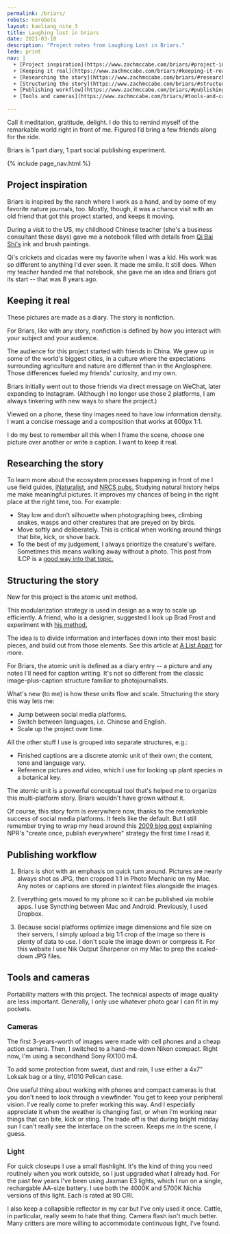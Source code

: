 ```yaml
---
permalink: /briars/
robots: norobots
layout: kaoliang_nite_3
title: Laughing lost in briars
date: 2021-03-18
description: "Project notes from Laughing Lost in Briars."
lede: print
nav: |
  + [Project inspiration](https://www.zachmccabe.com/briars/#project-inspiration)
  + [Keeping it real](https://www.zachmccabe.com/briars/#keeping-it-real)
  + [Researching the story](https://www.zachmccabe.com/briars/#researching-the-story)
  + [Structuring the story](https://www.zachmccabe.com/briars/#structuring-the-story)
  + [Publishing workflow](https://www.zachmccabe.com/briars/#publishing-workflow)
  + [Tools and cameras](https://www.zachmccabe.com/briars/#tools-and-cameras)
 
---
```



Call it meditation, gratitude, delight. I do this to remind myself of the remarkable world right in front of me. Figured I’d bring a few friends along for the ride.

Briars is 1 part diary, 1 part social publishing experiment.


{% include page_nav.html %}


## Project inspiration

Briars is inspired by the ranch where I work as a hand, and by some of my favorite nature journals, too. Mostly, though, it was a chance visit with an old friend that got this project started, and keeps it moving.
 
During a visit to the US, my childhood Chinese teacher (she's a business consultant these days) gave me a notebook filled with details from [Qi Bai Shi's] ink and brush paintings.

Qi's crickets and cicadas were my favorite when I was a kid. His work was so different to anything I'd ever seen. It made me smile. It still does. When my teacher handed me that notebook, she gave me an idea and Briars got its start -- that was 8 years ago.

[Qi Bai Shi's]: https://www.tretyakovgallerymagazine.com/articles/3-2017-56/true-charm-nature-some-notes-qi-baishi-and-his-art




## Keeping it real

These pictures are made as a diary. The story is nonfiction.

For Briars, like with any story, nonfiction is defined by how you interact with your subject and your audience.

The audience for this project started with friends in China. We grew up in some of the world's biggest cities, in a culture where the expectations surrounding agriculture and nature are different than in the Anglosphere. Those differences fueled my friends' curiosity, and my own.

Briars initially went out to those friends via direct message on WeChat, later expanding to Instagram. (Although I no longer use those 2 platforms, I am always tinkering with new ways to share the project.)

Viewed on a phone, these tiny images need to have low information density. I want a concise message and a composition that works at 600px 1:1.

I do my best to remember all this when I frame the scene, choose one picture over another or write a caption. I want to keep it real.




## Researching the story

To learn more about the ecosystem processes happening in front of me I use field guides, [iNaturalist,] and [NRCS pubs.] Studying natural history helps me make meaningful pictures. It improves my chances of being in the right place at the right time, too. For example:

- Stay low and don't silhouette when photographing bees, climbing snakes, wasps and other creatures that are preyed on by birds.
- Move softly and deliberately. This is critical when working around things that bite, kick, or shove back.
- To the best of my judgement, I always prioritize the creature's welfare. Sometimes this means walking away without a photo. This post from ILCP is a [good way into that topic.]

[iNaturalist,]: https://www.inaturalist.org/

[NRCS pubs.]: https://www.nrcs.usda.gov/wps/portal/nrcs/main/plantmaterials/technical/publications/

[good way into that topic.]: https://conservationphotographers.org/from-wild-to-captive-a-call-for-ethics-in-modern-nature-photography/




## Structuring the story

New for this project is the atomic unit method. 

This modularization strategy is used in design as a way to scale up efficiently. A friend, who is a designer, suggested I look up Brad Frost and experiment with [his method.]

The idea is to divide information and interfaces down into their most basic pieces, and build out from those elements. See this article at [A List Apart] for more.

For Briars, the atomic unit is defined as a diary entry -- a picture and any notes I'll need for caption writing. It's not so different from the classic image-plus-caption structure familiar to photojournalists.

What's new (to me) is how these units flow and scale. Structuring the story this way lets me:

- Jump between social media platforms.
- Switch between languages, i.e. Chinese and English.
- Scale up the project over time.

All the other stuff I use is grouped into separate structures, e.g.: 

- Finished captions are a discrete atomic unit of their own; the content, tone and language vary.
- Reference pictures and video, which I use for looking up plant species in a botanical key.

The atomic unit is a powerful conceptual tool that's helped me to organize this multi-platform story. Briars wouldn't have grown without it.

Of course, this story form is everywhere now, thanks to the remarkable success of social media platforms. It feels like the default. But I still remember trying to wrap my head around this [2009 blog post] explaining NPR's "create once, publish everywhere" strategy the first time I read it.

[his method.]: https://atomicdesign.bradfrost.com/chapter-2/

[A List Apart]: https://alistapart.com/article/language-of-modular-design

[2009 blog post]: https://www.npr.org/sections/inside/2009/02/clean_content_portable_content.html




## Publishing workflow

1. Briars is shot with an emphasis on quick turn around. Pictures are nearly always shot as JPG, then cropped 1:1 in Photo Mechanic on my Mac. Any notes or captions are stored in plaintext files alongside the images.

2. Everything gets moved to my phone so it can be published via mobile apps. I use Syncthing between Mac and Android. Previously, I used Dropbox.

3. Because social platforms optimize image dimensions and file size on their servers, I simply upload a big 1:1 crop of the image so there is plenty of data to use. I don't scale the image down or compress it. For this website I use Nik Output Sharpener on my Mac to prep the scaled-down JPG files.




## Tools and cameras

Portability matters with this project. The technical aspects of image quality are less important. Generally, I only use whatever photo gear I can fit in my pockets.

### Cameras

The first 3-years-worth of images were made with cell phones and a cheap action camera. Then, I switched to a hand-me-down Nikon compact. Right now, I'm using a secondhand Sony RX100 m4.

To add some protection from sweat, dust and rain, I use either a 4x7" Loksak bag or a tiny, #1010 Pelican case.

One useful thing about working with phones and compact cameras is that you don't need to look through a viewfinder. You get to keep your peripheral vision. I've really come to prefer working this way. And I especially appreciate it when the weather is changing fast, or when I'm working near things that can bite, kick or sting. The trade off is that during bright midday sun I can't really see the interface on the screen. Keeps me in the scene, I guess.

### Light

For quick closeups I use a small flashlight. It's the kind of thing you need routinely when you work outside, so I just upgraded what I already had. For the past few years I've been using Jaxman E3 lights, which I run on a single, rechargable AA-size battery. I use both the 4000K and 5700K Nichia versions of this light. Each is rated at 90 CRI.

I also keep a collapsible reflector in my car but I've only used it once. Cattle, in particular, really seem to hate that thing. Camera flash isn't much better. Many critters are more willing to accommodate continuous light, I've found.

